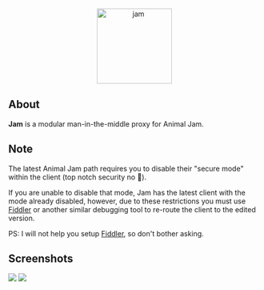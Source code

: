 <div align="center">
  <br />
  <p>
    <img src="https://i.imgur.com/Fe6Uvjs.png" width="150" alt="jam" />
  </p>
</div>

## About

**Jam** is a modular man-in-the-middle proxy for Animal Jam.

## Note

The latest Animal Jam path requires you to disable their "secure mode" within the client (top notch security no 🧢). 

If you are unable to disable that mode, Jam has the latest client with the mode already disabled, however, due to these restrictions you must use [Fiddler](https://www.telerik.com/fiddler) or another similar debugging tool to re-route the client to the edited version.

PS: I will not help you setup [Fiddler](https://www.telerik.com/fiddler), so don't bother asking.

## Screenshots

![](https://i.imgur.com/GWDdXTz.png)
![](https://i.imgur.com/qvBAupl.png)
